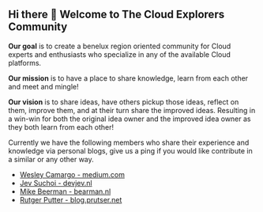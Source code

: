 ## Hi there 👋 Welcome to The Cloud Explorers Community


**Our goal** is to create a benelux region oriented community for Cloud experts and enthusiasts who specialize in any of the available Cloud platforms.

**Our mission** is to have a place to share knowledge, learn from each other and meet and mingle!

**Our vision** is to share ideas, have others pickup those ideas, reflect on them, improve them, and at their turn share the improved ideas. 
Resulting in a win-win for both the original idea owner and the improved idea owner as they both learn from each other!

Currently we have the following members who share their experience and knowledge via personal blogs, give us a ping if you would like contribute in a similar or any other way.

- [Wesley Camargo - medium.com](https://camargo-wes.medium.com/)
- [Jev Suchoi - devjev.nl](https://www.devjev.nl/)
- [Mike Beerman - bearman.nl](https://bearman.nl/)
- [Rutger Putter - blog.prutser.net](https://blog.prutser.net/)
